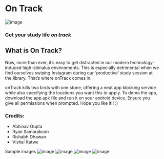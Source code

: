 # On Track
![image](https://user-images.githubusercontent.com/25571542/126901749-7eaab87d-91e3-466f-ac5d-be3690293b48.png)
### Get your study life _on track_

## What is On Track?

Now, more than ever, it’s easy to get distracted in our modern technology-induced high-stimulus environments. This is especially detrimental when we find ourselves swiping Instagram during our ‘productive’ study session at the library. That’s where onTrack comes in.

onTrack kills two birds with one stone, offering a neat app blocking service while also specifying the locations you want this to apply. To demo the app, download the app.apk file and run it on your android device. Ensure you give all permissions when prompted. Hope you like it!! :) 

### Credits:
- Abhinav Gupta
- Ryan Samarakoon
- Rishabh Dhawan
- Vishal Katwe

Sample images
![image](https://user-images.githubusercontent.com/60831265/126900881-88514559-1da1-49d2-ab9c-848586a04f2b.png)
![image](https://user-images.githubusercontent.com/60831265/126900906-96014d5b-e1d5-471f-b797-8de423af87f9.png)
![image](https://user-images.githubusercontent.com/60831265/126901028-8651bd44-4986-4d19-bf24-988729f6119c.png)
![image](https://user-images.githubusercontent.com/60831265/126901079-d2d4ee57-0a46-495f-921f-dd6ce1b072ea.png)
